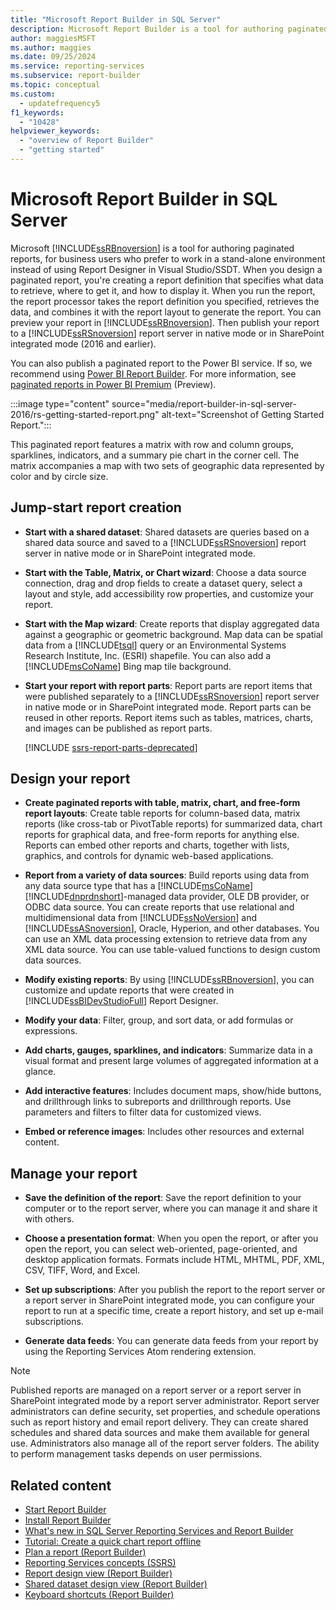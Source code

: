 ```yaml
---
title: "Microsoft Report Builder in SQL Server"
description: Microsoft Report Builder is a tool for authoring paginated reports for SQL Server Reporting Services and Power BI Report Server. To create a report, you specify data to retrieve, where to get it, and how to display it.
author: maggiesMSFT
ms.author: maggies
ms.date: 09/25/2024
ms.service: reporting-services
ms.subservice: report-builder
ms.topic: conceptual
ms.custom:
  - updatefrequency5
f1_keywords:
  - "10428"
helpviewer_keywords:
  - "overview of Report Builder"
  - "getting started"
---
```

# Microsoft Report Builder in SQL Server

Microsoft [!INCLUDE[ssRBnoversion](../../includes/ssrbnoversion.md)] is a tool for authoring paginated reports, for business users who prefer to work in a stand-alone environment instead of using Report Designer in Visual Studio/SSDT. When you design a paginated report, you're creating a report definition that specifies what data to retrieve, where to get it, and how to display it. When you run the report, the report processor takes the report definition you specified, retrieves the data, and combines it with the report layout to generate the report. You can preview your report in [!INCLUDE[ssRBnoversion](../../includes/ssrbnoversion.md)]. Then publish your report to a [!INCLUDE[ssRSnoversion](../../includes/ssrsnoversion-md.md)] report server in native mode or in SharePoint integrated mode (2016 and earlier).

You can also publish a paginated report to the Power BI service. If so, we recommend using [Power BI Report Builder](/power-bi/paginated-reports/report-builder-power-bi). For more information, see [paginated reports in Power BI Premium](/power-bi/paginated-reports-report-builder-power-bi) (Preview).

:::image type="content" source="media/report-builder-in-sql-server-2016/rs-getting-started-report.png" alt-text="Screenshot of Getting Started Report.":::

This paginated report features a matrix with row and column groups, sparklines, indicators, and a summary pie chart in the corner cell. The matrix accompanies a map with two sets of geographic data represented by color and by circle size.

## <a id="JumpStartReptCreation"></a> Jump-start report creation

- **Start with a shared dataset**: Shared datasets are queries based on a shared data source and saved to a [!INCLUDE[ssRSnoversion](../../includes/ssrsnoversion-md.md)] report server in native mode or in SharePoint integrated mode.

- **Start with the Table, Matrix, or Chart wizard**: Choose a data source connection, drag and drop fields to create a dataset query, select a layout and style, add accessibility row properties, and customize your report.

- **Start with the Map wizard**: Create reports that display aggregated data against a geographic or geometric background. Map data can be spatial data from a [!INCLUDE[tsql](../../includes/tsql-md.md)] query or an Environmental Systems Research Institute, Inc. (ESRI) shapefile. You can also add a [!INCLUDE[msCoName](../../includes/msconame-md.md)] Bing map tile background.

- **Start your report with report parts**: Report parts are report items that were published separately to a [!INCLUDE[ssRSnoversion](../../includes/ssrsnoversion-md.md)] report server in native mode or  in SharePoint integrated mode. Report parts can be reused in other reports. Report items such as tables, matrices, charts, and images can be published as report parts.

    [!INCLUDE [ssrs-report-parts-deprecated](../../includes/ssrs-report-parts-deprecated.md)]

## <a id="DesignRept"></a> Design your report

- **Create paginated reports with table, matrix, chart, and free-form report layouts**: Create table reports for column-based data, matrix reports (like cross-tab or PivotTable reports) for summarized data, chart reports for graphical data, and free-form reports for anything else. Reports can embed other reports and charts, together with lists, graphics, and controls for dynamic web-based applications.

- **Report from a variety of data sources**: Build reports using data from any data source type that has a [!INCLUDE[msCoName](../../includes/msconame-md.md)] [!INCLUDE[dnprdnshort](../../includes/dnprdnshort-md.md)]-managed data provider, OLE DB provider, or ODBC data source. You can create reports that use relational and multidimensional data from [!INCLUDE[ssNoVersion](../../includes/ssnoversion-md.md)] and [!INCLUDE[ssASnoversion](../../includes/ssasnoversion-md.md)], Oracle, Hyperion, and other databases. You can use an XML data processing extension to retrieve data from any XML data source. You can use table-valued functions to design custom data sources.

- **Modify existing reports**: By using [!INCLUDE[ssRBnoversion](../../includes/ssrbnoversion.md)], you can customize and update reports that were created in [!INCLUDE[ssBIDevStudioFull](../../includes/ssbidevstudiofull-md.md)] Report Designer.

- **Modify your data**: Filter, group, and sort data, or add formulas or expressions.

- **Add charts, gauges, sparklines, and indicators**: Summarize data in a visual format and present large volumes of aggregated information at a glance.

- **Add interactive features**: Includes document maps, show/hide buttons, and drillthrough links to subreports and drillthrough reports. Use parameters and filters to filter data for customized views.

- **Embed or reference images**: Includes other resources and external content.

## <a id="ManageRpt"></a> Manage your report

- **Save the definition of the report**: Save the report definition to your computer or to the report server, where you can manage it and share it with others.

- **Choose a presentation format**: When you open the report, or after you open the report, you can select web-oriented, page-oriented, and desktop application formats. Formats include HTML, MHTML, PDF, XML, CSV, TIFF, Word, and Excel.

- **Set up subscriptions**: After you publish the report to the report server or a report server in SharePoint integrated mode, you can configure your report to run at a specific time, create a report history, and set up e-mail subscriptions.

- **Generate data feeds**: You can generate data feeds from your report by using the Reporting Services Atom rendering extension.

> [!NOTE]  
> Published reports are managed on a report server or a report server in SharePoint integrated mode by a report server administrator. Report server administrators can define security, set properties, and schedule operations such as report history and email report delivery. They can create shared schedules and shared data sources and make them available for general use. Administrators also manage all of the report server folders. The ability to perform management tasks depends on user permissions.

## Related content

- [Start Report Builder](../../reporting-services/report-builder/start-report-builder.md)
- [Install Report Builder](../../reporting-services/install-windows/install-report-builder.md)
- [What's new in SQL Server Reporting Services and Report Builder](~/reporting-services/what-s-new-in-sql-server-reporting-services-ssrs.md)
- [Tutorial: Create a quick chart report offline](../../reporting-services/report-builder/tutorial-create-a-quick-chart-report-offline-report-builder.md)
- [Plan a report (Report Builder)](../../reporting-services/report-design/planning-a-report-report-builder.md)
- [Reporting Services concepts (SSRS)](../reporting-services-concepts-ssrs.md)
- [Report design view (Report Builder)](../../reporting-services/report-builder/report-design-view-report-builder.md)
- [Shared dataset design view (Report Builder)](../../reporting-services/report-builder/shared-dataset-design-view-report-builder.md)
- [Keyboard shortcuts (Report Builder)](../../reporting-services/report-builder/keyboard-shortcuts-report-builder.md)
